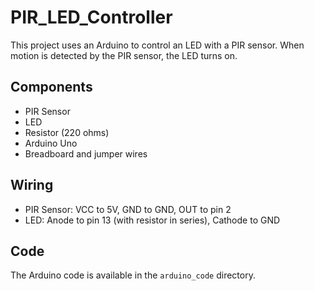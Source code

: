 # PIR_LED_Controller

This project uses an Arduino to control an LED with a PIR sensor. When motion is detected by the PIR sensor, the LED turns on.

## Components

- PIR Sensor
- LED
- Resistor (220 ohms)
- Arduino Uno
- Breadboard and jumper wires

## Wiring

- PIR Sensor: VCC to 5V, GND to GND, OUT to pin 2
- LED: Anode to pin 13 (with resistor in series), Cathode to GND

## Code

The Arduino code is available in the `arduino_code` directory.


